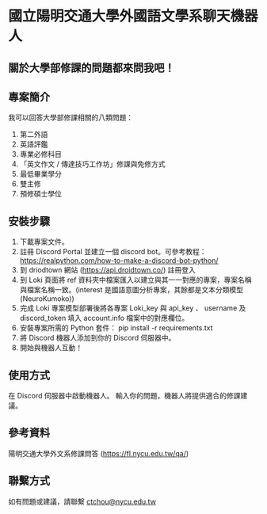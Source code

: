 國立陽明交通大學外國語文學系聊天機器人
===
關於大學部修課的問題都來問我吧！
---
專案簡介
---
我可以回答大學部修課相關的八類問題：
1. 第二外語
2. 英語評鑑
3. 專業必修科目
4. 「英文作文 / 傳達技巧工作坊」修課與免修方式
5. 最低畢業學分
6. 雙主修
7. 預修碩士學位

安裝步驟
---
1. 下載專案文件。
2. 註冊 Discord Portal 並建立一個 discord bot。可參考教程：https://realpython.com/how-to-make-a-discord-bot-python/
3. 到 driodtown 網站 (https://api.droidtown.co/) 註冊登入
4. 到 Loki 頁面將 ref 資料夾中檔案匯入以建立與其一一對應的專案，專案名稱與檔案名稱一致。(interest 是國語意圖分析專案，其餘都是文本分類模型(NeuroKumoko))
5. 完成 Loki 專案模型部署後將各專案 Loki_key 與 api_key 、 username 及 discord_token 填入 account.info 檔案中的對應欄位。
6. 安裝專案所需的 Python 套件：
pip install -r requirements.txt
7. 將 Discord 機器人添加到你的 Discord 伺服器中。
8. 開始與機器人互動！

使用方式
---
在 Discord 伺服器中啟動機器人。
輸入你的問題，機器人將提供適合的修課建議。

參考資料
---
陽明交通大學外文系修課問答 (https://fl.nycu.edu.tw/qa/)

聯繫方式
---
如有問題或建議，請聯繫 ctchou@nycu.edu.tw




